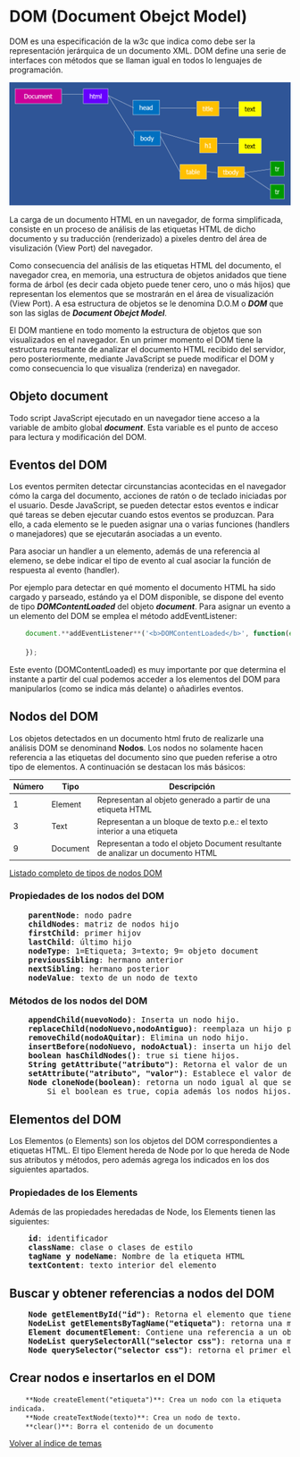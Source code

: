 # DOM (Document Obejct Model)

DOM es una especificación de la w3c que indica como debe ser la representación jerárquica de un documento XML.
DOM define una serie de interfaces con métodos que se llaman igual en todos lo lenguajes de programación.

![alt text](./img/DOM.png "Ejemplo del DOM del un documento HTML")

La carga de un documento HTML en un navegador, de forma simplificada, consiste en un proceso de análisis de las etiquetas HTML de dicho documento y su traducción (renderizado) a pixeles dentro del área de visulización (View Port) del navegador.

Como consecuencia del análisis de las etiquetas HTML del documento, el navegador crea, en memoria, una estructura de objetos anidados que tiene forma de árbol (es decir cada objeto puede tener cero, uno o más hijos) que representan los elementos que se mostrarán en el área de visualización (View Port). A esa estructura de objetos se le denomina D.O.M o ***DOM*** que son las siglas de ***Document Obejct Model***.

El DOM mantiene en todo momento la estructura de objetos que son visualizados en el navegador. En un primer momento el DOM tiene la estructura resultante de analizar el documento HTML recibido del servidor, pero posteriormente, mediante JavaScript se puede modificar el DOM y como consecuencia lo que visualiza (renderiza) en navegador.

## Objeto document
Todo script JavaScript ejecutado en un navegador tiene acceso a la variable de ambito global ***document***. Esta variable es el punto de acceso para lectura y modificación del DOM.

## Eventos del DOM
Los eventos permiten detectar circunstancias acontecidas en el navegador cómo la carga del documento, acciones de ratón o de teclado iniciadas por el usuario. Desde JavaScript, se pueden detectar estos eventos e indicar qué tareas se deben ejecutar cuando estos eventos se produzcan. Para ello, a cada elemento se le pueden asignar una o varias funciones (handlers o manejadores) que se ejecutarán asociadas a un evento.

Para asociar un handler a un elemento, además de una referencia al elemeno, se debe indicar el tipo de evento al cual asociar la función de respuesta al evento (handler).

Por ejemplo para detectar en qué momento el documento HTML ha sido cargado y parseado, estándo ya el DOM disponible, se dispone del evento de tipo ***DOMContentLoaded*** del objeto ***document***. Para asignar un evento a un elemento del DOM se emplea el método addEventListener:

```javascript
    document.**addEventListener**('<b>DOMContentLoaded</b>', function(event){

    });
```

Este evento (DOMContentLoaded) es muy importante por que determina el instante a partir del cual podemos acceder a los elementos del DOM para manipularlos (como se indica más delante) o añadirles eventos.

## Nodos del DOM
Los objetos detectados en un documento html fruto de realizarle una análisis DOM se denominand <b>Nodos</b>. Los nodos no solamente hacen referencia a las etiquetas del documento sino que pueden referise a otro tipo de elementos. A continuación se destacan los más básicos:

| Número  | Tipo      | Descripción                                                                    |
| ------- | --------- |--------------------------------------------------------------------------------|
| 1       | Element   | Representan al objeto generado a partir de una etiqueta HTML                   |
| 3       | Text      | Representan a un bloque de texto p.e.: el texto interior a una etiqueta        |
| 9       | Document  | Representan a todo el objeto Document resultante de analizar un documento HTML |

[Listado completo de tipos de nodos DOM](https://www.w3schools.com/jsref/prop_node_nodetype.asp)

### Propiedades de los nodos del DOM
<pre>
    <b>parentNode</b>: nodo padre
    <b>childNodes</b>: matriz de nodos hijo
    <b>firstChild</b>: primer hijov
    <b>lastChild</b>: último hijo
    <b>nodeType</b>: 1=Etiqueta; 3=texto; 9= objeto document
    <b>previousSibling</b>: hermano anterior
    <b>nextSibling</b>: hermano posterior
    <b>nodeValue</b>: texto de un nodo de texto
</pre>

### Métodos de los nodos del DOM
<pre>
    <b>appendChild(nuevoNodo)</b>: Inserta un nodo hijo.
    <b>replaceChild(nodoNuevo,nodoAntiguo)</b>: reemplaza un hijo por otro.
    <b>removeChild(nodoAQuitar)</b>: Elimina un nodo hijo.
    <b>insertBefore(nodoNuevo, nodoActual)</b>: inserta un hijo delante de otro
    <b>boolean hasChildNodes()</b>: true si tiene hijos.
    <b>String getAttribute("atributo")</b>: Retorna el valor de un atributo.
    <b>setAttribute("atributo", "valor")</b>: Establece el valor de una atributo.
    <b>Node cloneNode(boolean)</b>: retorna un nodo igual al que se le aplica el método. 
        Si el boolean es true, copia además los nodos hijos.
</pre>

## Elementos del DOM
Los Elementos (o Elements) son los objetos del DOM correspondientes a etiquetas HTML. El tipo Element hereda de Node por lo que hereda de Node sus atributos y métodos, pero además agrega los indicados en los dos siguientes apartados.

### Propiedades de los Elements
Además de las propiedades heredadas de Node, los Elements tienen las siguientes:
<pre>
    <b>id</b>: identificador 
    <b>className</b>: clase o clases de estilo
    <b>tagName y nodeName</b>: Nombre de la etiqueta HTML
    <b>textContent</b>: texto interior del elemento
</pre>

## Buscar y obtener referencias a nodos del DOM

<pre>
    <b>Node getElementById("id")</b>: Retorna el elemento que tiene el id indicado.
    <b>NodeList getElementsByTagName("etiqueta")</b>: retorna una matriz de nodos que tienen la etiqueta indicada.
    <b>Element documentElement</b>: Contiene una referencia a un objeto Element que es el elemento raíz del documento.
    <b>NodeList querySelectorAll("selector css")</b>: retorna una matriz de los nodos que cumplen el selector css indicado.
    <b>Node querySelector("selector css")</b>: retorna el primer elemento que que cumple el selector css indicado.
</pre>

## Crear nodos e insertarlos en el DOM

```
    **Node createElement("etiqueta")**: Crea un nodo con la etiqueta indicada.
    **Node createTextNode(texto)**: Crea un nodo de texto.
    **clear()**: Borra el contenido de un documento
```
[Volver al índice de temas](../../README.md)